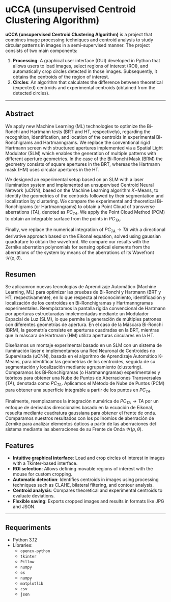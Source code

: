 # uCCA (unsupervised Centroid Clustering Algorithm)

**uCCA (unsupervised Centroid Clustering Algorithm)**  is a project that combines image processing techniques and centroid analysis to study circular patterns in images in a semi-supervised manner. The project consists of two main components:

1. **Processing**: A graphical user interface (GUI) developed in Python that allows users to load images, select regions of interest (ROI), and automatically crop circles detected in those images. Subsequently, it obtains the centroids of the region of interest.
2. **Circles**: An algorithm that calculates the difference between theoretical (expected) centroids and experimental centroids (obtained from the detected circles).
---
## Abstract

We apply new Machine Learning (ML) technologies to optimize the Bi-Ronchi and Hartmann tests (BRT and HT, respectively), regarding the recognition, identification, and location of the centroids in experimental Bi-Ronchigrams and Hartmanngrams. We replace the conventional rigid Hartmann screen with structured apertures implemented via a Spatial Light Modulator (SLM) which enables the generation of multiple patterns with different aperture geometries. In the case of the Bi-Ronchi Mask (BRM) the geometry consists of square apertures in the BRT, whereas the Hartmann mask (HM) uses circular apertures in the HT. 

We designed an experimental setup based on an SLM with a laser illumination system and implemented an unsupervised Centroid Neural Network (uCNN), based on the Machine Learning algorithm $K-$Means, to identify the geometries of the centroids followed by their segmentation and localization by clustering. We compare the experimental and theoretical Bi-Ronchigrams (or Hartmanngrams) to obtain a Point Cloud of transverse aberrations ($TA$), denoted as $PC_{TA}$. We apply the Point Cloud Method (PCM) to obtain an integrable surface from the points in $PC_{TA}$. 

Finally, we replace the numerical integration of ${PC_{TA}} {\to} {TA}$ with a directional derivative approach based on the Eikonal equation, solved using gaussian quadrature to obtain the wavefront. We compare our results with the Zernike aberration polynomials for sensing optical elements from the aberrations of the system by means of the aberrations of its Wavefront ${\mathcal{W}} ({\rho}, {\theta})$.

## Resumen

Se aplicamron nuevas tecnologías de Aprendizaje Automático (Machine Learning, ML) para optimizar las pruebas de Bi-Ronchi y Hartmann (BRT y HT, respectivamente), en lo que respecta al reconocimiento, identificación y localización de los centroides en Bi-Ronchigramas y Hartmanngramas experimentales. Reemplazamos la pantalla rígida convencional de Hartmann por aperturas estructuradas implementadas mediante un Modulador Espacial de Luz (SLM), lo que permite la generación de múltiples patrones con diferentes geometrías de apertura. En el caso de la Máscara Bi-Ronchi (BRM), la geometría consiste en aperturas cuadradas en la BRT, mientras que la máscara de Hartmann (HM) utiliza aperturas circulares en la HT.

Diseñamos un montaje experimental basado en un SLM con un sistema de iluminación láser e implementamos una Red Neuronal de Centroides no Supervisada (uCNN), basada en el algoritmo de Aprendizaje Automático K-Means, para identificar las geometrías de los centroides, seguida de su segmentación y localización mediante agrupamiento (clustering). Comparamos los Bi-Ronchigramas (o Hartmanngramas) experimentales y teóricos para obtener una Nube de Puntos de Aberraciones Transversales ($TA$), denotada como $PC_{TA}$. Aplicamos el Método de Nube de Puntos (PCM) para obtener una superficie integrable a partir de los puntos en $PC_{TA}$.

Finalmente, reemplazamos la integración numérica de ${PC_{TA}} \to {TA}$ por un enfoque de derivadas direccionales basado en la ecuación de Eikonal, resuelta mediante cuadratura gaussiana para obtener el frente de onda. Comparamos nuestros resultados con los polinomios de aberración de Zernike para analizar elementos ópticos a partir de las aberraciones del sistema mediante las aberraciones de su Frente de Onda ${\mathcal{W}} ({\rho}, {\theta})$.

## Features
- **Intuitive graphical interface**: Load and crop circles of interest in images with a Tkinter-based interface.
- **ROI selection**: Allows defining movable regions of interest with the mouse for custom cropping.
- **Automatic detection**: Identifies centroids in images using processing techniques such as CLAHE, bilateral filtering, and contour analysis.
- **Centroid analysis**: Compares theoretical and experimental centroids to evaluate deviations.
- **Flexible saving**: Exports cropped images and results in formats like JPG and JSON.

---

## Requeriments
- Python 3.12
- Libraries:
  - `opencv-python` 
  - `tkinter`
  - `Pillow` 
  - `numpy`
  - `os`
  - `numpy`
  - `matplotlib`
  - `csv`
  - `json`


